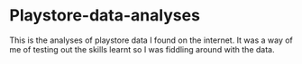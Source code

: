 # Playstore-data-analyses

This is the analyses of playstore data I found on the internet. It was a way of me of testing out the skills learnt so I was fiddling around with the data.
